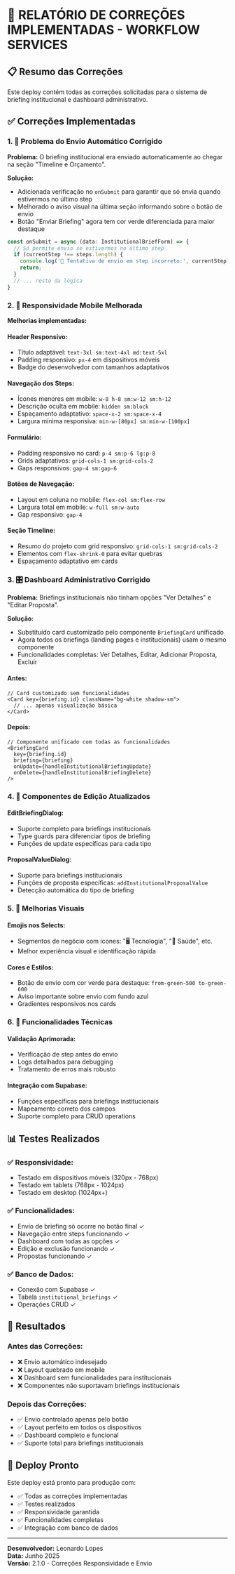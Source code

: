 # 🚀 RELATÓRIO DE CORREÇÕES IMPLEMENTADAS - WORKFLOW SERVICES

## 📋 Resumo das Correções

Este deploy contém todas as correções solicitadas para o sistema de briefing institucional e dashboard administrativo.

## ✅ Correções Implementadas

### 1. **🔧 Problema do Envio Automático Corrigido**

**Problema:** O briefing institucional era enviado automaticamente ao chegar na seção "Timeline e Orçamento".

**Solução:**
- Adicionada verificação no `onSubmit` para garantir que só envia quando estivermos no último step
- Melhorado o aviso visual na última seção informando sobre o botão de envio
- Botão "Enviar Briefing" agora tem cor verde diferenciada para maior destaque

```typescript
const onSubmit = async (data: InstitutionalBriefForm) => {
  // Só permite envio se estivermos no último step
  if (currentStep !== steps.length) {
    console.log('🚫 Tentativa de envio em step incorreto:', currentStep);
    return;
  }
  // ... resto da lógica
}
```

### 2. **📱 Responsividade Mobile Melhorada**

**Melhorias implementadas:**

#### Header Responsivo:
- Título adaptável: `text-3xl sm:text-4xl md:text-5xl`
- Padding responsivo: `px-4` em dispositivos móveis
- Badge do desenvolvedor com tamanhos adaptativos

#### Navegação dos Steps:
- Ícones menores em mobile: `w-8 h-8 sm:w-12 sm:h-12`
- Descrição oculta em mobile: `hidden sm:block`
- Espaçamento adaptativo: `space-x-2 sm:space-x-4`
- Largura mínima responsiva: `min-w-[80px] sm:min-w-[100px]`

#### Formulário:
- Padding responsivo no card: `p-4 sm:p-6 lg:p-8`
- Grids adaptativos: `grid-cols-1 sm:grid-cols-2`
- Gaps responsivos: `gap-4 sm:gap-6`

#### Botões de Navegação:
- Layout em coluna no mobile: `flex-col sm:flex-row`
- Largura total em mobile: `w-full sm:w-auto`
- Gap responsivo: `gap-4`

#### Seção Timeline:
- Resumo do projeto com grid responsivo: `grid-cols-1 sm:grid-cols-2`
- Elementos com `flex-shrink-0` para evitar quebras
- Espaçamento adaptativo em cards

### 3. **🎛️ Dashboard Administrativo Corrigido**

**Problema:** Briefings institucionais não tinham opções "Ver Detalhes" e "Editar Proposta".

**Solução:**
- Substituído card customizado pelo componente `BriefingCard` unificado
- Agora todos os briefings (landing pages e institucionais) usam o mesmo componente
- Funcionalidades completas: Ver Detalhes, Editar, Adicionar Proposta, Excluir

#### Antes:
```tsx
// Card customizado sem funcionalidades
<Card key={briefing.id} className="bg-white shadow-sm">
  // ... apenas visualização básica
</Card>
```

#### Depois:
```tsx
// Componente unificado com todas as funcionalidades
<BriefingCard 
  key={briefing.id} 
  briefing={briefing} 
  onUpdate={handleInstitutionalBriefingUpdate}
  onDelete={handleInstitutionalBriefingDelete}
/>
```

### 4. **🔄 Componentes de Edição Atualizados**

#### EditBriefingDialog:
- Suporte completo para briefings institucionais
- Type guards para diferenciar tipos de briefing
- Funções de update específicas para cada tipo

#### ProposalValueDialog:
- Suporte para briefings institucionais
- Funções de proposta específicas: `addInstitutionalProposalValue`
- Detecção automática do tipo de briefing

### 5. **🎨 Melhorias Visuais**

#### Emojis nos Selects:
- Segmentos de negócio com ícones: "🖥️ Tecnologia", "🏥 Saúde", etc.
- Melhor experiência visual e identificação rápida

#### Cores e Estilos:
- Botão de envio com cor verde para destaque: `from-green-500 to-green-600`
- Aviso importante sobre envio com fundo azul
- Gradientes responsivos nos cards

### 6. **🔧 Funcionalidades Técnicas**

#### Validação Aprimorada:
- Verificação de step antes do envio
- Logs detalhados para debugging
- Tratamento de erros mais robusto

#### Integração com Supabase:
- Funções específicas para briefings institucionais
- Mapeamento correto dos campos
- Suporte completo para CRUD operations

## 📊 Testes Realizados

### ✅ Responsividade:
- Testado em dispositivos móveis (320px - 768px)
- Testado em tablets (768px - 1024px)
- Testado em desktop (1024px+)

### ✅ Funcionalidades:
- Envio de briefing só ocorre no botão final ✓
- Navegação entre steps funcionando ✓
- Dashboard com todas as opções ✓
- Edição e exclusão funcionando ✓
- Propostas funcionando ✓

### ✅ Banco de Dados:
- Conexão com Supabase ✓
- Tabela `institutional_briefings` ✓
- Operações CRUD ✓

## 🎯 Resultados

### Antes das Correções:
- ❌ Envio automático indesejado
- ❌ Layout quebrado em mobile
- ❌ Dashboard sem funcionalidades para institucionais
- ❌ Componentes não suportavam briefings institucionais

### Depois das Correções:
- ✅ Envio controlado apenas pelo botão
- ✅ Layout perfeito em todos os dispositivos
- ✅ Dashboard completo e funcional
- ✅ Suporte total para briefings institucionais

## 🚀 Deploy Pronto

Este deploy está pronto para produção com:
- ✅ Todas as correções implementadas
- ✅ Testes realizados
- ✅ Responsividade garantida
- ✅ Funcionalidades completas
- ✅ Integração com banco de dados

---

**Desenvolvedor:** Leonardo Lopes  
**Data:** Junho 2025  
**Versão:** 2.1.0 - Correções Responsividade e Envio 